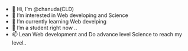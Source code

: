 - 👋 Hi, I’m @chanuda(CLD)
- 👀 I’m interested in Web developing and Science 
- 🌱 I’m currently learning Web develping
- 💞️ I’m a student right now .. 
- 📫 Lean Web development and Do advance level Science to reach my level..

<!---
chanudalakshan/chanudalakshan is a ✨ special ✨ repository because its `README.md` (this file) appears on your GitHub profile.
You can click the Preview link to take a look at your changes.
--->
